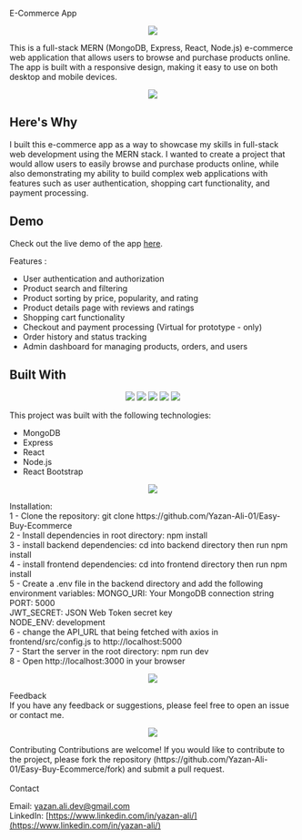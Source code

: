 E-Commerce App

<p align="center"> <img src="https://img.icons8.com/nolan/128/shopping-cart.png"/> </p>
This is a full-stack MERN (MongoDB, Express, React, Node.js) e-commerce web application that allows users to browse and purchase products online. The app is built with a responsive design, making it easy to use on both desktop and mobile devices.

<p align="center"> <img src="https://img.icons8.com/nolan/128/box.png"/> </p>

## Here's Why

I built this e-commerce app as a way to showcase my skills in full-stack web development using the MERN stack. I wanted to create a project that would allow users to easily browse and purchase products online, while also demonstrating my ability to build complex web applications with features such as user authentication, shopping cart functionality, and payment processing.

## Demo

Check out the live demo of the app [here](https://easy-buy-ecommerce.vercel.app/).

Features : <br>

- User authentication and authorization<br>
- Product search and filtering <br>
- Product sorting by price, popularity, and rating<br>
- Product details page with reviews and ratings<br>
- Shopping cart functionality<br>
- Checkout and payment processing (Virtual for prototype - only)<br>
- Order history and status tracking<br>
- Admin dashboard for managing products, orders, and users

## Built With

<p align="center">
  <img src="https://img.shields.io/badge/MongoDB-4.0-green"/>
  <img src="https://img.shields.io/badge/Express-4.17-blue"/>
  <img src="https://img.shields.io/badge/React-17.0-blue"/>
  <img src="https://img.shields.io/badge/Node.js-14.15-green"/>
  <img src="https://img.shields.io/badge/React%20Bootstrap-2.0.0-purple"/>
</p>

This project was built with the following technologies:

- MongoDB
- Express
- React
- Node.js
- React Bootstrap

<p align="center"> <img src="https://img.icons8.com/nolan/128/code-file.png"/> </p>
Installation:<br>  
1 - Clone the repository: git clone https://github.com/Yazan-Ali-01/Easy-Buy-Ecommerce<br>  
2 - Install dependencies in root directory: npm install<br>  
3 - install backend dependencies: cd into backend directory then run npm install<br>  
4 - install frontend dependencies: cd into frontend directory then run npm install<br>  
5 - Create a .env file in the backend directory and add the following environment variables:
MONGO_URI: Your MongoDB connection string<br>  
PORT: 5000<br>  
JWT_SECRET: JSON Web Token secret key<br>  
NODE_ENV: development<br> 
6 - change the API_URL that being fetched with axios in frontend/src/config.js to http://localhost:5000<br>
7 - Start the server in the root directory: npm run dev<br> 
8 - Open http://localhost:3000 in your browser
<p align="center"> <img src="https://img.icons8.com/nolan/128/feedback.png"/> </p>
Feedback<br>
If you have any feedback or suggestions, please feel free to open an issue or contact me.

<p align="center"> <img src="https://img.icons8.com/nolan/128/github.png"/> </p>
Contributing
Contributions are welcome! If you would like to contribute to the project, please fork the repository (https://github.com/Yazan-Ali-01/Easy-Buy-Ecommerce/fork) and submit a pull request.
<br><br>
Contact

Email: [yazan.ali.dev@gmail.com](yazan.ali.dev@gmail.com)<br>
LinkedIn: [https://www.linkedin.com/in/yazan-ali/](https://www.linkedin.com/in/yazan-ali/)
